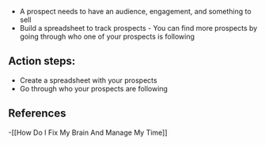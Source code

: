 
- A prospect needs to have an audience, engagement, and something to sell
- Build a spreadsheet to track prospects - You can find more prospects by going through who one of your prospects is following


## Action steps:
- Create a spreadsheet with your prospects
- Go through who your prospects are following
## References
<!-- Links to pages not referenced in the content -->
-[[How Do I Fix My Brain And Manage My Time]]